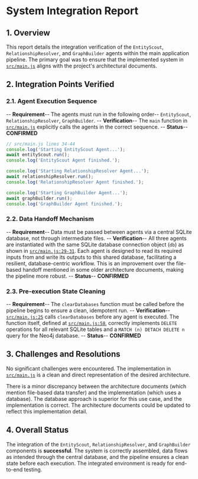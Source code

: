 # System Integration Report

## 1. Overview

This report details the integration verification of the `EntityScout`, `RelationshipResolver`, and `GraphBuilder` agents within the main application pipeline. The primary goal was to ensure that the implemented system in [`src/main.js`](src/main.js:1) aligns with the project's architectural documents.

## 2. Integration Points Verified

### 2.1. Agent Execution Sequence

-- **Requirement**-- The agents must run in the following order-- `EntityScout`, `RelationshipResolver`, `GraphBuilder`.
-- **Verification**-- The `main` function in [`src/main.js`](src/main.js:34-44) explicitly calls the agents in the correct sequence.
-- **Status**-- **CONFIRMED**

```javascript
// src/main.js lines 34-44
console.log('Starting EntityScout Agent...');
await entityScout.run();
console.log('EntityScout Agent finished.');

console.log('Starting RelationshipResolver Agent...');
await relationshipResolver.run();
console.log('RelationshipResolver Agent finished.');

console.log('Starting GraphBuilder Agent...');
await graphBuilder.run();
console.log('GraphBuilder Agent finished.');
```

### 2.2. Data Handoff Mechanism

-- **Requirement**-- Data must be passed between agents via a central SQLite database, not through intermediate files.
-- **Verification**-- All three agents are instantiated with the same SQLite database connection object (`db`) as shown in [`src/main.js:29-31`](src/main.js:29). Each agent is designed to read its required inputs from and write its outputs to this shared database, facilitating a resilient, database-centric workflow. This is an improvement over the file-based handoff mentioned in some older architecture documents, making the pipeline more robust.
-- **Status**-- **CONFIRMED**

### 2.3. Pre-execution State Cleaning

-- **Requirement**-- The `clearDatabases` function must be called before the pipeline begins to ensure a clean, idempotent run.
-- **Verification**-- [`src/main.js:25`](src/main.js:25) calls `clearDatabases` before any agent is executed. The function itself, defined at [`src/main.js:58`](src/main.js:58), correctly implements `DELETE` operations for all relevant SQLite tables and a `MATCH (n) DETACH DELETE n` query for the Neo4j database.
-- **Status**-- **CONFIRMED**

## 3. Challenges and Resolutions

No significant challenges were encountered. The implementation in [`src/main.js`](src/main.js:1) is a clean and direct representation of the desired architecture.

There is a minor discrepancy between the architecture documents (which mention file-based data transfer) and the implementation (which uses a database). The database approach is superior for this use case, and the implementation is correct. The architecture documents could be updated to reflect this implementation detail.

## 4. Overall Status

The integration of the `EntityScout`, `RelationshipResolver`, and `GraphBuilder` components is **successful**. The system is correctly assembled, data flows as intended through the central database, and the pipeline ensures a clean state before each execution. The integrated environment is ready for end-to-end testing.